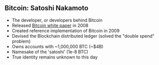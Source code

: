 ## Bitcoin: Satoshi Nakamoto
<ul>
	<li class="fragment">The developer, or developers behind Bitcoin</li>
	<li class="fragment">Released <a href="http://www.metzdowd.com/pipermail/cryptography/2008-October/014810.html" target="_blank" rel="noopener noreferrer">Bitcoin white paper</a> in 2008</li>
	<li class="fragment">Created reference implementation of Bitcoin in 2009</li>
	<li class="fragment">Devised the Blockchain distributed ledger <span class="fragment">(solved the "double spend" problem)</span></li>
	<li class="fragment">Owns accounts with ~1,000,000 BTC (~$4B)</li>
	<li class="fragment">Namesake of the 'satoshi' (1e-8 BTC)</li>
	<li class="fragment">True identity remains unknown to this day</li>
</ul>
